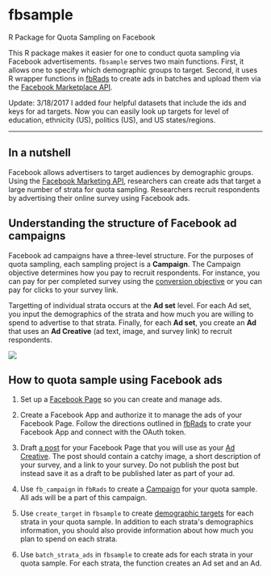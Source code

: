 # fbsample

R Package for Quota Sampling on Facebook

This R package makes it easier for one to conduct quota sampling via Facebook advertisements. `fbsample` serves two main functions. First, it allows one to specify which demographic groups to target. Second, it uses R wrapper functions in [fbRads](https://github.com/cardcorp/fbRads) to create ads in batches and upload them via the [Facebook Marketplace API](https://developers.facebook.com/docs/marketing-apis).

Update: 3/18/2017
I added four helpful datasets that include the ids and keys for ad targets. Now you can easily look up targets for level of education, ethnicity (US), politics (US), and US states/regions. 

-----------------------------

## In a nutshell

Facebook allows advertisers to target audiences by demographic groups. Using the [Facebook Marketing API](https://developers.facebook.com/docs/marketing-apis), researchers can create ads that target a large number of strata for quota sampling. Researchers recruit respondents by advertising their online survey using Facebook ads. 

## Understanding the structure of Facebook ad campaigns

Facebook ad campaigns have a three-level structure. For the purposes of quota sampling, each sampling project is a **Campaign**. The Campaign objective determines how you pay to recruit respondents. For instance, you can pay for per completed survey using the [conversion objective](https://www.facebook.com/business/learn/facebook-create-ad-website-conversions) or you can pay for clicks to your survey link. 

Targetting of individual strata occurs at the **Ad set** level. For each Ad set, you input the demographics of the strata and how much you are willing to spend to advertise to that strata. Finally, for each **Ad set**, you create an **Ad** that uses an **Ad Creative** (ad text, image, and survey link) to recruit respondents. 

![](https://static1.squarespace.com/static/56c4d0b94d088e1c92d242af/t/5723e35e746fb941a5c16fdb/1461969760920/?format=750w)

## How to quota sample using Facebook ads

1. Set up a [Facebook Page](https://www.facebook.com/business/learn/set-up-facebook-page) so you can create and manage ads.

2. Create a Facebook App and authorize it to manage the ads of your Facebook Page. Follow the directions outlined in [fbRads](https://github.com/cardcorp/fbRads/blob/master/README.md) to crate your Facebook App and connect with the OAuth token. 

3. Draft [a post](https://www.facebook.com/business/learn/facebook-page-create-posts) for your Facebook Page that you will use as your [Ad Creative](https://developers.facebook.com/docs/marketing-api/reference/ad-creative). The post should contain a catchy image, a short description of your survey, and a link to your survey. Do not publish the post but instead save it as a draft to be published later as part of your ad. 

4. Use `fb_campaign` in `fbRads` to create a [Campaign](https://developers.facebook.com/docs/marketing-api/reference/ad-campaign-group) for your quota sample. All ads will be a part of this campaign. 

5. Use `create_target` in `fbsample` to create [demographic targets](https://www.facebook.com/business/a/online-sales/ad-targeting-details) for each strata in your quota sample. In addition to each strata's demographics information, you should also provide information about how much you plan to spend on each strata.

6. Use `batch_strata_ads` in `fbsample` to create ads for each strata in your quota sample. For each strata, the function creates an Ad set and an Ad. 

